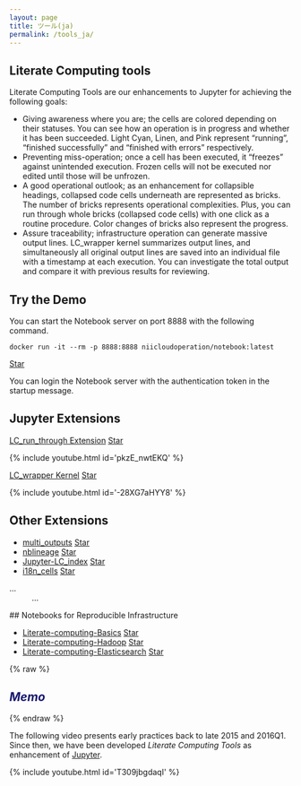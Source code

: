 ```yaml
---
layout: page
title: ツール(ja)
permalink: /tools_ja/
---
```


## Literate Computing tools
Literate Computing Tools are our enhancements to Jupyter for achieving the following goals:
- Giving awareness where you are; the cells are colored depending on their statuses. You can see how an operation is in progress and whether it has been succeeded. Light Cyan, Linen, and Pink represent “running”, “finished successfully” and “finished with errors” respectively.
- Preventing miss-operation; once a cell has been executed, it “freezes” against unintended execution. Frozen cells will not be executed nor edited until those will be unfrozen.
- A good operational outlook; as an enhancement for collapsible headings, collapsed code cells underneath are represented as bricks. The number of bricks represents operational complexities. Plus, you can run through whole bricks (collapsed code cells) with one click as a routine procedure. Color changes of bricks also represent the progress.
- Assure traceability; infrastructure operation can generate massive output lines. LC_wrapper kernel summarizes output lines, and simultaneously all original output lines are saved into an individual file with a timestamp at each execution. You can investigate the total output and compare it with previous results for reviewing.


## Try the Demo

You can start the Notebook server on port 8888 with the following command.

```
docker run -it --rm -p 8888:8888 niicloudoperation/notebook:latest
```

<a class="github-button" href="https://github.com/NII-cloud-operation/Jupyter-LC_docker" data-icon="octicon-star" data-show-count="true" aria-label="Star on GitHub">Star</a>

You can login the Notebook server with the authentication token in the startup message.

## Jupyter Extensions

[LC_run_through Extension](https://github.com/NII-cloud-operation/Jupyter-LC_run_through)
<a class="github-button" href="https://github.com/NII-cloud-operation/Jupyter-LC_run_through" data-icon="octicon-star" data-show-count="true" aria-label="Star on GitHub">Star</a>

{% include youtube.html id='pkzE_nwtEKQ' %}

[LC_wrapper Kernel](https://github.com/NII-cloud-operation/Jupyter-LC_wrapper)
<a class="github-button" href="https://github.com/NII-cloud-operation/Jupyter-LC_wrapper" data-icon="octicon-star" data-show-count="true" aria-label="Star on GitHub">Star</a>

{% include youtube.html id='-28XG7aHYY8' %}

## Other Extensions

- [multi_outputs](https://github.com/NII-cloud-operation/Jupyter-multi_outputs)
<a class="github-button" href="https://github.com/NII-cloud-operation/Jupyter-multi_outputs" data-icon="octicon-star" data-show-count="true" aria-label="Star on GitHub">Star</a>
- [nblineage](https://github.com/NII-cloud-operation/Jupyter-LC_nblineage)
<a class="github-button" href="https://github.com/NII-cloud-operation/Jupyter-LC_nblineage" data-icon="octicon-star" data-show-count="true" aria-label="Star on GitHub">Star</a>
- [Jupyter-LC_index](https://github.com/NII-cloud-operation/Jupyter-LC_index)
<a class="github-button" href="https://github.com/NII-cloud-operation/Jupyter-LC_index" data-icon="octicon-star" data-show-count="true" aria-label="Star on GitHub">Star</a>
- [i18n_cells](https://github.com/NII-cloud-operation/Jupyter-i18n_cells)
<a class="github-button" href="https://github.com/NII-cloud-operation/Jupyter-i18n_cells" data-icon="octicon-star" data-show-count="true" aria-label="Star on GitHub">Star</a>

<dl class="dl-horizontal">
  <dt>...</dt>
  <dd>...</dd>
</dl>
## Notebooks for Reproducible Infrastructure

- [Literate-computing-Basics](https://github.com/NII-cloud-operation/Literate-computing-Basics)
<a class="github-button" href="https://github.com/NII-cloud-operation/Literate-computing-Basics" data-icon="octicon-star" data-show-count="true" aria-label="Star on GitHub">Star</a>
- [Literate-computing-Hadoop](https://github.com/NII-cloud-operation/Literate-computing-Hadoop)
<a class="github-button" href="https://github.com/NII-cloud-operation/Literate-computing-Hadoop" data-icon="octicon-star" data-show-count="true" aria-label="Star on GitHub">Star</a>
- [Literate-computing-Elasticsearch](https://github.com/NII-cloud-operation/Literate-computing-Elasticsearch)
<a class="github-button" href="https://github.com/NII-cloud-operation/Literate-computing-Elasticsearch" data-icon="octicon-star" data-show-count="true" aria-label="Star on GitHub">Star</a>

{% raw %}
<font color="MidnightBlue">
<h2><i>Memo</i></h2>
</font>
{% endraw %}

The following video presents early practices back to late 2015 and 2016Q1.  Since then, we have been developed *Literate Computing Tools* as enhancement of [Jupyter](https://jupyter.org/).

{% include youtube.html id='T309jbgdaqI' %}
